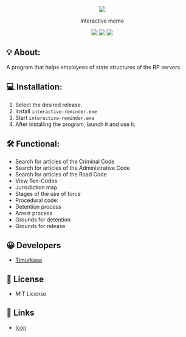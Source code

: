 <p align="center">
      <img src="https://img.icons8.com/?size=100&id=42817&format=png&color=000000">
</p>

<p align="center">
       Interactive memo
</p>

<p align="center">
   <img src="https://img.shields.io/badge/Language-Python-yellow">
   <img src="https://img.shields.io/badge/Version-v1.5-blue">
   <img src="https://img.shields.io/badge/License-MIT-red">
</p>

## 💡 About:
A program that helps employees of state structures of the RP servers

## 💻 Installation:
1. Select the desired release.
2. Install ```interactive-reminder.exe```
3. Start ```interactive-reminder.exe```
4. After installing the program, launch it and use it.

## 🛠 Functional:
- Search for articles of the Criminal Code
- Search for articles of the Administrative Code
- Search for articles of the Road Code
- View Ten-Codes
- Jurisdiction map
- Stages of the use of force
- Procedural code:
 - Detention process
 - Arrest process
 - Grounds for detention
 - Grounds for release

## 😀 Developers
- [Timurkaaa](https://github.com/Timurkaaaaaaa)

## 🧾 License
- MIT License

## 📎 Links
- [Icon](https://icons8.ru/icon/42817/информация)

